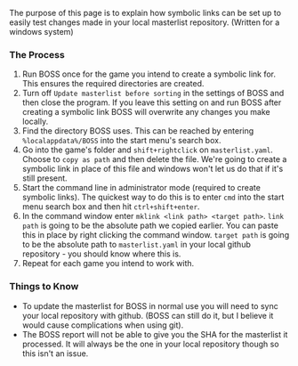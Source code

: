The purpose of this page is to explain how symbolic links can be set up to easily test changes made in your local masterlist repository. (Written for a windows system)


### The Process

1. Run BOSS once for the game you intend to create a symbolic link for. This ensures the required directories are created.
2. Turn off `Update masterlist before sorting` in the settings of BOSS and then close the program. If you leave this setting on and run BOSS after creating a symbolic link BOSS will overwrite any changes you make locally.
3. Find the directory BOSS uses. This can be reached by entering `%localappdata%/BOSS` into the start menu's search box.
4. Go into the game's folder and `shift+rightclick` on `masterlist.yaml`. Choose to `copy as path` and then delete the file. We're going to create a symbolic link in place of this file and windows won't let us do that if it's still present.
5. Start the command line in administrator mode (required to create symbolic links). The quickest way to do this is to enter `cmd` into the start menu search box and then hit `ctrl+shift+enter`.
6. In the command window enter `mklink <link path> <target path>`. `link path` is going to be the absolute path we copied earlier. You can paste this in place by right clicking the command window. `target path` is going to be the absolute path to `masterlist.yaml` in your local github repository - you should know where this is.
7. Repeat for each game you intend to work with.

### Things to Know

* To update the masterlist for BOSS in normal use you will need to sync your local repository with github. (BOSS can still do it, but I believe it would cause complications when using git).
* The BOSS report will not be able to give you the SHA for the masterlist it processed. It will always be the one in your local repository though so this isn't an issue.
